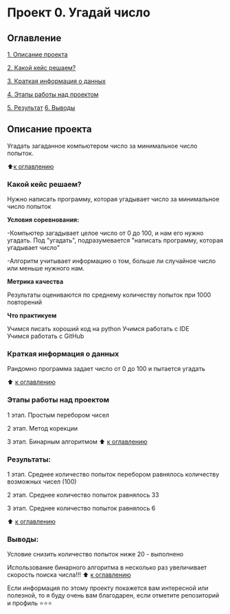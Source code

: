 # Проект 0. Угадай число

## Оглавление
[1. Описание проекта](https://github.com/Alex-Lekov/sf_data_science/tree/main/project_0/README.md#Описание-проекта)

[2. Какой кейс решаем?](https://github.com/Alex-Lekov/sf_data_science/tree/main/project_0/README.md#Какой-кейс-решаем)

[3. Краткая информация о данных](https://github.com/Alex-Lekov/sf_data_science/tree/main/project_0/README.md#Краткая-информация-о-данных)

[4. Этапы работы над проектом](https://github.com/Alex-Lekov/sf_data_science/tree/main/project_0/README.md#Этапы-работы-над-проектом)

[5. Результат](https://github.com/Alex-Lekov/sf_data_science/tree/main/project_0/README.md#Результат)
[6. Выводы](https://github.com/Alex-Lekov/sf_data_science/tree/main/project_0/README.md#Выводы)

## Описание проекта
Угадать загаданное компьютером число за минимальное число попыток.

:arrow_up:[к оглавлению](https://github.com/alex-sokolov2011/skillfactory_rds/blob/master/module_7/README.md#Оглавление)


### Какой кейс решаем?
Нужно написать программу, которая угадывает число за минимальное число попыток

**Условия соревнования:**

-Компьютер загадывает целое число от 0 до 100, и нам его нужно угадать. Под "угадать", подразумевается "написать программу, которая угадывает число"

-Алгоритм учитывает информацию о том, больше ли случайное число или меньше нужного нам.

**Метрика качества**

Результаты оцениваются по среднему количеству попыток при 1000 повторений

**Что практикуем**

Учимся писать хороший код на python
Учимся работать с IDE  
Учимся работать с GitHub  


### Краткая информация о данных 
Рандомно программа задает число от 0 до 100 и пытается угадать  

:arrow_up: [к оглавлению](https://github.com/alex-sokolov2011/scillfactory_rds/blob/master/module_7/README.MD#Оглавление)


### Этапы работы над проектом
1 этап. Простым перебором чисел

2 этап. Метод корекции

3 этап. Бинарным алгоритмом
:arrow_up: [к оглавлению](https://github.com/alex-sokolov2011/scillfactory_rds/blob/master/module_7/README.MD#Оглавление)


### Результаты:
1 этап. Среднее количество попыток перебором равнялось количеству возможных чисел (100)

2 этап. Среднее количество попыток равнялось 33

3 этап. Среднее количество попыток равнялось 6

:arrow_up: [к оглавлению](https://github.com/alex-sokolov2011/scillfactory_rds/blob/master/module_7/README.MD#Оглавление)


### Выводы:
Условие снизить количество попыток ниже 20 - выполнено

Использование бинарного алгоритма в несколько раз увеличивает скорость поиска числа!!!
:arrow_up: [к оглавлению](https://github.com/alex-sokolov2011/scillfactory_rds/blob/master/module_7/README.MD#Оглавление)

Если информация по этому проекту покажется вам интересной или полезной, то я буду очень вам благодарен, если отметите репозиторий и профиль ⭐️⭐️⭐️